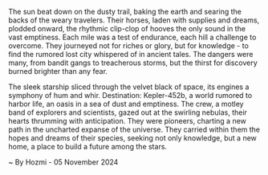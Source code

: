 
The sun beat down on the dusty trail, baking the earth and searing the backs of the weary travelers. Their horses, laden with supplies and dreams, plodded onward, the rhythmic clip-clop of hooves the only sound in the vast emptiness. Each mile was a test of endurance, each hill a challenge to overcome. They journeyed not for riches or glory, but for knowledge - to find the rumored lost city whispered of in ancient tales. The dangers were many, from bandit gangs to treacherous storms, but the thirst for discovery burned brighter than any fear.

The sleek starship sliced through the velvet black of space, its engines a symphony of hum and whir. Destination: Kepler-452b, a world rumored to harbor life, an oasis in a sea of dust and emptiness. The crew, a motley band of explorers and scientists, gazed out at the swirling nebulas, their hearts thrumming with anticipation. They were pioneers, charting a new path in the uncharted expanse of the universe.  They carried within them the hopes and dreams of their species, seeking not only knowledge, but a new home, a place to build a future among the stars. 

~ By Hozmi - 05 November 2024
